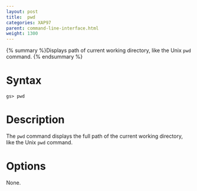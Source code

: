 ```yaml
---
layout: post
title:  pwd
categories: XAP97
parent: command-line-interface.html
weight: 1300
---
```


{% summary %}Displays path of current working directory, like the Unix `pwd` command. {% endsummary %}

# Syntax

    gs> pwd

# Description

The `pwd` command displays the full path of the current working directory, like the Unix `pwd` command.

# Options

None.
